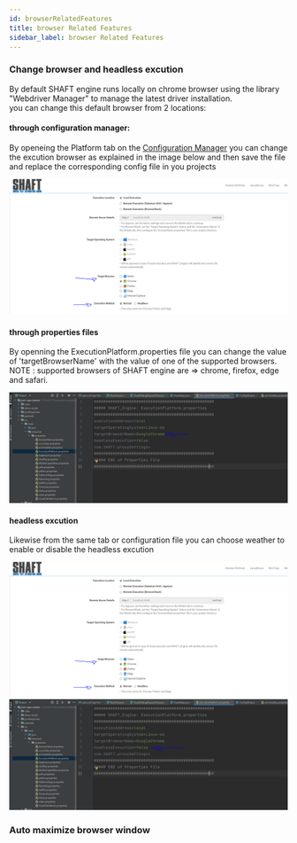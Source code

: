 ```yaml
---
id: browserRelatedFeatures
title: browser Related Features
sidebar_label: browser Related Features
---
```


### Change browser and headless excution

By default SHAFT engine runs locally on chrome browser using the library "Webdriver Manager" to manage the latest driver installation.
<br />
you can change this default browser from 2 locations:

#### through configuration manager:

By openeing the Platform tab on the [Configuration Manager] you can change the excution browser as explained in the image below and then save the file and replace the corresponding config file in you projects

![configurationMnagerChangeBrowser](imgs/browserFeatures/changeBrowser/configutrationManager.PNG)

#### through properties files

By openning the ExecutionPlatform.properties file you can change the value of 'targetBrowserName' with the value of one of the supported browsers.
<br/>
NOTE : supported browsers of SHAFT engine are => chrome, firefox, edge and safari.

![propChangeBrowser](imgs/browserFeatures/changeBrowser/cahngeProp.PNG)

#### headless excution

Likewise from the same tab or configuration file you can choose weather to enable or disable the headless excution

![configurationMnagerHeadless](imgs/browserFeatures/changeBrowser/configutrationManager.PNG)
![propChangeHeadless](imgs/browserFeatures/changeBrowser/headlessprop.PNG)

### Auto maximize browser window

[configuration manager]: https://mohabmohie.github.io/SHAFT_ENGINE/
